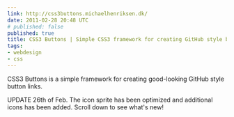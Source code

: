 ```yaml
---
link: http://css3buttons.michaelhenriksen.dk/
date: 2011-02-28 20:48 UTC
# published: false
published: true
title: CSS3 Buttons | Simple CSS3 framework for creating GitHub style button links
tags:
- webdesign
- css
---
```


CSS3 Buttons is a simple framework for creating good-looking GitHub style button links.

UPDATE 26th of Feb. The icon sprite has been optimized and additional icons has been added. Scroll down to see what's new!
